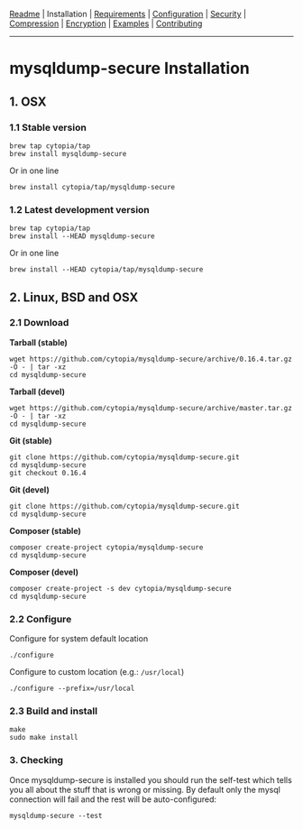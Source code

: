 [Readme](https://github.com/cytopia/mysqldump-secure/blob/master/README.md) |
Installation |
[Requirements](https://github.com/cytopia/mysqldump-secure/blob/master/doc/REQUIREMENTS.md) |
[Configuration](https://github.com/cytopia/mysqldump-secure/blob/master/doc/SETUP.md) |
[Security](https://github.com/cytopia/mysqldump-secure/blob/master/doc/SECURITY.md) |
[Compression](https://github.com/cytopia/mysqldump-secure/blob/master/doc/COMPRESSION.md) |
[Encryption](https://github.com/cytopia/mysqldump-secure/blob/master/doc/ENCRYPTION.md) |
[Examples](https://github.com/cytopia/mysqldump-secure/blob/master/doc/EXAMPLES.md) |
[Contributing](https://github.com/cytopia/mysqldump-secure/blob/master/CONTRIBUTING.md)

---

# mysqldump-secure Installation

## 1. OSX

### 1.1 Stable version

```shell
brew tap cytopia/tap
brew install mysqldump-secure
```
Or in one line
```shell
brew install cytopia/tap/mysqldump-secure
```

### 1.2 Latest development version

```shell
brew tap cytopia/tap
brew install --HEAD mysqldump-secure
```
Or in one line
```shell
brew install --HEAD cytopia/tap/mysqldump-secure
```

## 2. Linux, BSD and OSX

### 2.1 Download

**Tarball (stable)**
```shell
wget https://github.com/cytopia/mysqldump-secure/archive/0.16.4.tar.gz -O - | tar -xz
cd mysqldump-secure
```
**Tarball (devel)**
```shell
wget https://github.com/cytopia/mysqldump-secure/archive/master.tar.gz -O - | tar -xz
cd mysqldump-secure
```

**Git (stable)**
```shell
git clone https://github.com/cytopia/mysqldump-secure.git
cd mysqldump-secure
git checkout 0.16.4
```
**Git (devel)**
```shell
git clone https://github.com/cytopia/mysqldump-secure.git
cd mysqldump-secure
```

**Composer (stable)**
```shell
composer create-project cytopia/mysqldump-secure
cd mysqldump-secure
```
**Composer (devel)**
```shell
composer create-project -s dev cytopia/mysqldump-secure
cd mysqldump-secure
```



### 2.2 Configure
Configure for system default location
```shell
./configure
```
Configure to custom location (e.g.: `/usr/local`)
```shell
./configure --prefix=/usr/local
```

### 2.3 Build and install
```shell
make
sudo make install
```


### 3. Checking

Once mysqldump-secure is installed you should run the self-test which tells you all about the stuff that is wrong or missing. By default only the mysql connection will fail and the rest will be auto-configured:
```shell
mysqldump-secure --test
```
